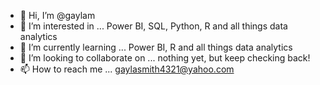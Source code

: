 - 👋 Hi, I’m @gaylam
- 👀 I’m interested in ... Power BI, SQL, Python, R and all things data analytics
- 🌱 I’m currently learning ... Power BI, R and all things data analytics
- 💞️ I’m looking to collaborate on ... nothing yet, but keep checking back!
- 📫 How to reach me ... gaylasmith4321@yahoo.com

<!---
gaylam/gaylam is a ✨ special ✨ repository because its `README.md` (this file) appears on your GitHub profile.
You can click the Preview link to take a look at your changes.
--->
